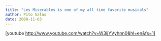```yaml
---
title: "Les Miserables is one of my all time favorite musicals"
author: Pito Salas
date: 2008-11-03
---
```




[youtube http://www.youtube.com/watch?v=W3ijYVyhnn0&hl=en&fs=1]


